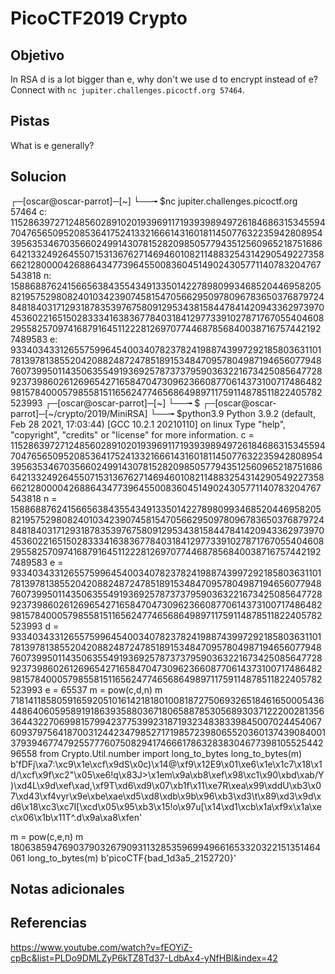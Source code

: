 # PicoCTF2019 Crypto
## Objetivo

In RSA d is a lot bigger than e, why don't we use d to encrypt instead of e? Connect with `nc jupiter.challenges.picoctf.org 57464`.

## Pistas
What is e generally?
## Solucion

┌─[oscar@oscar-parrot]─[~]
└──╼ $nc jupiter.challenges.picoctf.org 57464
c: 115286397271248560289102019396911719393989497261846863153455947047656509520853641752413321666143160181145077632235942808954395635346703566024991430781528209850577943512560965218751686642133249264550715313676271469460108211488325431429054922735866212800004268864347739645500836045149024305771140783204767543818
n: 158868876241566563843554349133501422789809934685204469582058219575298082401034239074581547056629509780967836503768797248481840317129318783539767580912953438158447841420943362973970453602216515028333416383677840318412977339102787176705540460829558257097416879164511222812697077446878568400387167574421927489583
e: 93340343312655759964540034078237824198874399729218580363110178139781385520420882487247851891534847095780498719465607794876073995011435063554919369257873737959036322167342508564772892373986026126965427165847047309623660877061437310071748648298157840005798558151165624774656864989711759114878511822405782523993
┌─[oscar@oscar-parrot]─[~]
└──╼ $
┌─[oscar@oscar-parrot]─[~/crypto/2019/MiniRSA]
└──╼ $python3.9
Python 3.9.2 (default, Feb 28 2021, 17:03:44) 
[GCC 10.2.1 20210110] on linux
Type "help", "copyright", "credits" or "license" for more information.
 c = 115286397271248560289102019396911719393989497261846863153455947047656509520853641752413321666143160181145077632235942808954395635346703566024991430781528209850577943512560965218751686642133249264550715313676271469460108211488325431429054922735866212800004268864347739645500836045149024305771140783204767543818
n = 158868876241566563843554349133501422789809934685204469582058219575298082401034239074581547056629509780967836503768797248481840317129318783539767580912953438158447841420943362973970453602216515028333416383677840318412977339102787176705540460829558257097416879164511222812697077446878568400387167574421927489583
e = 93340343312655759964540034078237824198874399729218580363110178139781385520420882487247851891534847095780498719465607794876073995011435063554919369257873737959036322167342508564772892373986026126965427165847047309623660877061437310071748648298157840005798558151165624774656864989711759114878511822405782523993
d = 93340343312655759964540034078237824198874399729218580363110178139781385520420882487247851891534847095780498719465607794876073995011435063554919369257873737959036322167342508564772892373986026126965427165847047309623660877061437310071748648298157840005798558151165624774656864989711759114878511822405782523993
 e = 65537
 m = pow(c,d,n)
 m
71814118580591659205101614218180100818727506932651846165000543644864060595891918639358803671806588785305689303712220028135636443227069981579942377539923187193234838339845007024454067609379756418700312442347985271719857239806552036013743908400137939467747925577760750829417466617863283830467739810552544296558
from Crypto.Util.number import long_to_bytes
long_to_bytes(m)
b'fDFj\xa7:\xc9\x1e\xcf\x9dS\x0c)\x14@\xf9\x12E9\x01\xe6\x1e\x1c7\x18\x1d/\xcf\x9f\xc2"\x05\xe6!q\x83J>\x1em\x9a\xb8\xef\x98\xc1\x90\xbd\xab/Y)\xd4L\x9d\xef\xad,\xf9T\xd6\xd9\x07\xb1f\x11\xe7R\xea\x99\xddU\xb3\x07\xd43\xf4vyr\x9e\xbe\xae\xd5\xd8\xdb\x9b\x96\xb3\xd3\t\x89\xd3\x9d\xd6\x18\xc3\xc7I[\xcd\x05\x95\xb3\x15!o\x97u[\x14\xd1\xcb\x1a\xf9x\x1a\xec\x06\x1b\x11T^.d\x9a\xa8\xfen'

m = pow(c,e,n)
m
180638594769037903267909311328535969949661653320322151351464061
long_to_bytes(m)
b'picoCTF{bad_1d3a5_2152720}'


## Notas adicionales
## Referencias 

https://www.youtube.com/watch?v=fEOYiZ-cpBc&list=PLDo9DMLZyP6kTZ8Td37-LdbAx4-yNfHBl&index=42
